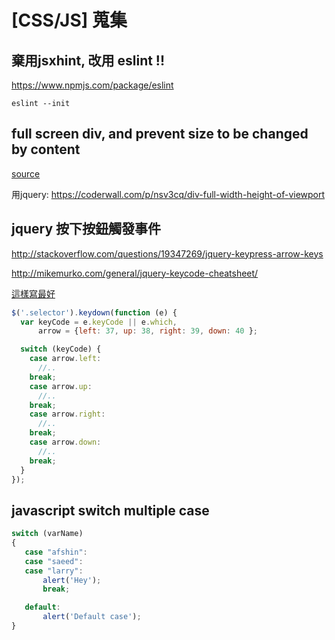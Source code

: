 # [CSS/JS] 蒐集

## 棄用jsxhint, 改用 eslint !! 

https://www.npmjs.com/package/eslint

 `eslint --init`



## full screen div, and prevent size to be changed by content

[source](http://stackoverflow.com/questions/3276226/how-to-make-a-full-screen-div-and-prevent-size-to-be-changed-by-content)

用jquery: https://coderwall.com/p/nsv3cq/div-full-width-height-of-viewport



## jquery 按下按鈕觸發事件

http://stackoverflow.com/questions/19347269/jquery-keypress-arrow-keys

http://mikemurko.com/general/jquery-keycode-cheatsheet/

[這樣寫最好](http://stackoverflow.com/questions/1402698/binding-arrow-keys-in-js-jquery)

``` js
$('.selector').keydown(function (e) {
  var keyCode = e.keyCode || e.which,
      arrow = {left: 37, up: 38, right: 39, down: 40 };

  switch (keyCode) {
    case arrow.left:
      //..
    break;
    case arrow.up:
      //..
    break;
    case arrow.right:
      //..
    break;
    case arrow.down:
      //..
    break;
  }
});
```

## javascript switch multiple case 

``` js
switch (varName)
{
   case "afshin":
   case "saeed":
   case "larry": 
       alert('Hey');
       break;

   default: 
       alert('Default case');
}
```
